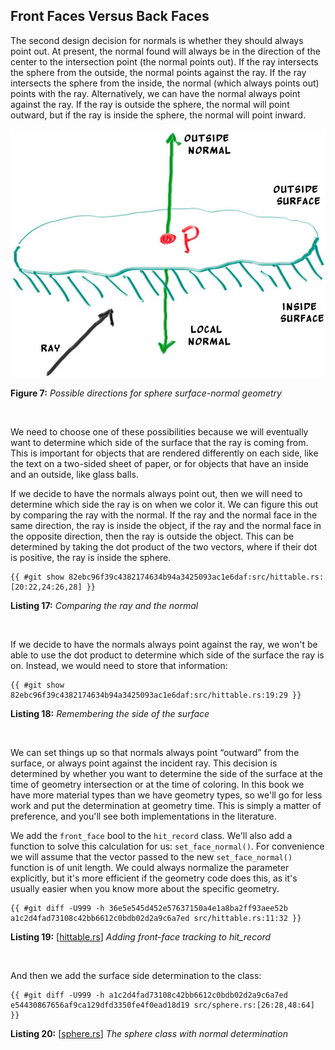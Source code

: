 ## Front Faces Versus Back Faces

The second design decision for normals is whether they should always point out. At present, the normal found will always be in the direction of the center to the intersection point (the normal points out). If the ray intersects the sphere from the outside, the normal points against the ray. If the ray intersects the sphere from the inside, the normal (which always points out) points with the ray. Alternatively, we can have the normal always point against the ray. If the ray is outside the sphere, the normal will point outward, but if the ray is inside the sphere, the normal will point inward.

![Possible directions for sphere surface-normal geometry](../../imgs/fig-1.07-normal-sides.jpg)

**Figure 7:** *Possible directions for sphere surface-normal geometry*

<br>

We need to choose one of these possibilities because we will eventually want to determine which side of the surface that the ray is coming from. This is important for objects that are rendered differently on each side, like the text on a two-sided sheet of paper, or for objects that have an inside and an outside, like glass balls.

If we decide to have the normals always point out, then we will need to determine which side the ray is on when we color it. We can figure this out by comparing the ray with the normal. If the ray and the normal face in the same direction, the ray is inside the object, if the ray and the normal face in the opposite direction, then the ray is outside the object. This can be determined by taking the dot product of the two vectors, where if their dot is positive, the ray is inside the sphere.

```rust,norun,noplayground
{{ #git show 82ebc96f39c4382174634b94a3425093ac1e6daf:src/hittable.rs:[20:22,24:26,28] }}
```

**Listing 17:** *Comparing the ray and the normal*

<br>

If we decide to have the normals always point against the ray, we won't be able to use the dot product to determine which side of the surface the ray is on. Instead, we would need to store that information:

```rust,norun,noplayground
{{ #git show 82ebc96f39c4382174634b94a3425093ac1e6daf:src/hittable.rs:19:29 }}
```

**Listing 18:** *Remembering the side of the surface*

<br>

We can set things up so that normals always point “outward” from the surface, or always point against the incident ray. This decision is determined by whether you want to determine the side of the surface at the time of geometry intersection or at the time of coloring. In this book we have more material types than we have geometry types, so we'll go for less work and put the determination at geometry time. This is simply a matter of preference, and you'll see both implementations in the literature.

We add the `front_face` bool to the `hit_record` class. We'll also add a function to solve this calculation for us: `set_face_normal()`. For convenience we will assume that the vector passed to the new `set_face_normal()` function is of unit length. We could always normalize the parameter explicitly, but it's more efficient if the geometry code does this, as it's usually easier when you know more about the specific geometry.

```rust-diff,norun,noplayground
{{ #git diff -U999 -h 36e5e545d452e57637150a4e1a8ba2ff93aee52b a1c2d4fad73108c42bb6612c0bdb02d2a9c6a7ed src/hittable.rs:11:32 }}
```

**Listing 19:** [[hittable.rs](TODO)] *Adding front-face tracking to hit_record*

<br>

And then we add the surface side determination to the class:

```rust-diff,norun,noplayground
{{ #git diff -U999 -h a1c2d4fad73108c42bb6612c0bdb02d2a9c6a7ed e54430867656af9ca129dfd3350fe4f0ead18d19 src/sphere.rs:[26:28,48:64] }}
```

**Listing 20:** [[sphere.rs](TODO)] *The sphere class with normal determination*

<br>


